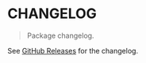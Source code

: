 # CHANGELOG

> Package changelog.

See [GitHub Releases](https://github.com/stdlib-js/assert-is-undefined-or-null/releases) for the changelog.